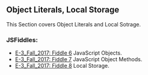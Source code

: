 ## Object Literals, Local Storage

This Section covers Object Literals and Local Sotrage.

### JSFiddles:

 * [E-3_Fall_2017: Fiddle 6](https://jsfiddle.net/RMFrenette/yj15vtde/) JavaScript Objects.
 * [E-3_Fall_2017: Fiddle 7](https://jsfiddle.net/RMFrenette/xmu0vwa7/) JavaScript Object Methods.
 * [E-3_Fall_2017: Fiddle 8](https://jsfiddle.net/RMFrenette/4jj7jujp/) Local Storage.

